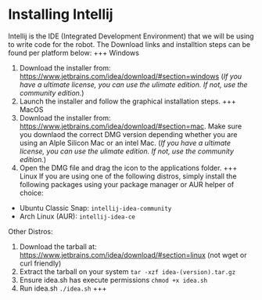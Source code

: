 # Installing Intellij

Intellij is the IDE (Integrated Development Environment) that we will be using to write code for the robot. The Download links and installtion steps can be found per platform below:
+++ Windows
1. Download the installer from: https://www.jetbrains.com/idea/download/#section=windows
 (*If you have a ultimate license, you can use the ulimate edition. If not, use the community edition.*)
2. Launch the installer and follow the graphical installation steps.
+++ MacOS
1. Download the installer from: https://www.jetbrains.com/idea/download/#section=mac. Make sure you downlaod the correct DMG version depending whether you are using an Alple Silicon Mac or an intel Mac.
 (*If you have a ultimate license, you can use the ulimate edition. If not, use the community edition.*)
2. Open the DMG file and drag the icon to the applications folder. 
+++ Linux
If you are using one of the following distros, simply install the following packages using your package manager or AUR helper of choice:
* Ubuntu Classic Snap: `intellij-idea-community`
* Arch Linux (AUR): `intellij-idea-ce`

Other Distros:
1. Download the tarball at: https://www.jetbrains.com/idea/download/#section=linux (not wget or curl friendly)
2. Extract the tarball on your system `tar -xzf idea-(version).tar.gz`
3. Ensure idea.sh has execute permissions `chmod +x idea.sh`
4. Run idea.sh `./idea.sh`
+++